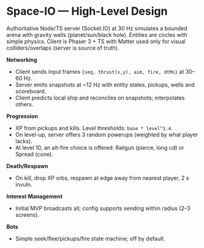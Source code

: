 # Space-IO — High-Level Design

Authoritative Node/TS server (Socket.IO) at 30 Hz simulates a bounded arena with gravity wells
(planet/sun/black hole). Entities are circles with simple physics. Client is Phaser 3 + TS with
Matter used only for visual colliders/overlaps (server is source of truth).

**Networking**
- Client sends input frames `{seq, thrust(x,y), aim, fire, dtMs}` at 30–60 Hz.
- Server emits snapshots at ~12 Hz with entity states, pickups, wells and scoreboard.
- Client predicts local ship and reconciles on snapshots; interpolates others.

**Progression**
- XP from pickups and kills. Level thresholds: `base * level^1.4`.
- On level-up, server offers 3 random powerups (weighted by what player lacks).
- At level 10, an alt-fire choice is offered: Railgun (pierce, long cd) or Spread (cone).

**Death/Respawn**
- On kill, drop XP orbs, respawn at edge away from nearest player, 2 s invuln.

**Interest Management**
- Initial MVP broadcasts all; config supports sending within radius (2–3 screens).

**Bots**
- Simple seek/flee/pickups/fire state machine; off by default.

